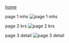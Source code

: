 
[home](https://github.com/user-attachments/assets/d2767500-772a-422c-ad38-01493642722b)

page 1 mhs 
![page 1 mhs](https://github.com/user-attachments/assets/4bd7b222-1266-43b2-8862-215b0b44806d)

page 2 krs 
![page 2 krs](https://github.com/user-attachments/assets/a197f612-b9ba-47c7-99c9-906f2e860dc9)

page 3 detail 
![page 3 detail](https://github.com/user-attachments/assets/a18922c1-1584-4808-9bd1-ac0a26f57642)

